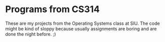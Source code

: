 Programs from CS314
===================

These are my projects from the Operating Systems class at SIU. The code
might be kind of sloppy because usually assignments are boring and are
done the night before. ;)
